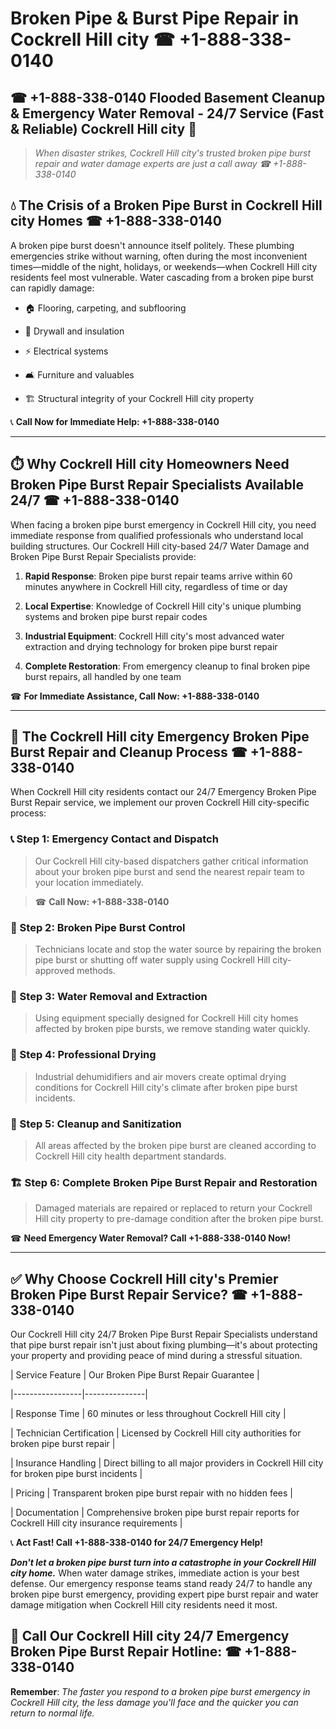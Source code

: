 # Broken Pipe & Burst Pipe Repair in Cockrell Hill city ☎ +1-888-338-0140  
## ☎ +1-888-338-0140 Flooded Basement Cleanup & Emergency Water Removal - 24/7 Service (Fast & Reliable) Cockrell Hill city 🚨  

> *When disaster strikes, Cockrell Hill city's trusted broken pipe burst repair and water damage experts are just a call away ☎ +1-888-338-0140*  

## 💧 The Crisis of a Broken Pipe Burst in Cockrell Hill city Homes ☎ +1-888-338-0140  

A broken pipe burst doesn't announce itself politely. These plumbing emergencies strike without warning, often during the most inconvenient times—middle of the night, holidays, or weekends—when Cockrell Hill city residents feel most vulnerable. Water cascading from a broken pipe burst can rapidly damage:  

* 🏠 Flooring, carpeting, and subflooring  
* 🧱 Drywall and insulation  
* ⚡ Electrical systems  
* 🛋️ Furniture and valuables  
* 🏗️ Structural integrity of your Cockrell Hill city property  

📞 **Call Now for Immediate Help: +1-888-338-0140**  

---  

## ⏱️ Why Cockrell Hill city Homeowners Need Broken Pipe Burst Repair Specialists Available 24/7 ☎ +1-888-338-0140  

When facing a broken pipe burst emergency in Cockrell Hill city, you need immediate response from qualified professionals who understand local building structures. Our Cockrell Hill city-based 24/7 Water Damage and Broken Pipe Burst Repair Specialists provide:  

1. **Rapid Response**: Broken pipe burst repair teams arrive within 60 minutes anywhere in Cockrell Hill city, regardless of time or day  
2. **Local Expertise**: Knowledge of Cockrell Hill city's unique plumbing systems and broken pipe burst repair codes  
3. **Industrial Equipment**: Cockrell Hill city's most advanced water extraction and drying technology for broken pipe burst repair  
4. **Complete Restoration**: From emergency cleanup to final broken pipe burst repairs, all handled by one team  

☎ **For Immediate Assistance, Call Now: +1-888-338-0140**  

---  

## 🔧 The Cockrell Hill city Emergency Broken Pipe Burst Repair and Cleanup Process ☎ +1-888-338-0140  

When Cockrell Hill city residents contact our 24/7 Emergency Broken Pipe Burst Repair service, we implement our proven Cockrell Hill city-specific process:  

### 📞 Step 1: Emergency Contact and Dispatch  
> Our Cockrell Hill city-based dispatchers gather critical information about your broken pipe burst and send the nearest repair team to your location immediately.  
> ☎ **Call Now: +1-888-338-0140**  

### 🚿 Step 2: Broken Pipe Burst Control  
> Technicians locate and stop the water source by repairing the broken pipe burst or shutting off water supply using Cockrell Hill city-approved methods.  

### 🌊 Step 3: Water Removal and Extraction  
> Using equipment specially designed for Cockrell Hill city homes affected by broken pipe bursts, we remove standing water quickly.  

### 💨 Step 4: Professional Drying  
> Industrial dehumidifiers and air movers create optimal drying conditions for Cockrell Hill city's climate after broken pipe burst incidents.  

### 🧼 Step 5: Cleanup and Sanitization  
> All areas affected by the broken pipe burst are cleaned according to Cockrell Hill city health department standards.  

### 🏗️ Step 6: Complete Broken Pipe Burst Repair and Restoration  
> Damaged materials are repaired or replaced to return your Cockrell Hill city property to pre-damage condition after the broken pipe burst.  

☎ **Need Emergency Water Removal? Call +1-888-338-0140 Now!**  

---  

## ✅ Why Choose Cockrell Hill city's Premier Broken Pipe Burst Repair Service? ☎ +1-888-338-0140  

Our Cockrell Hill city 24/7 Broken Pipe Burst Repair Specialists understand that pipe burst repair isn't just about fixing plumbing—it's about protecting your property and providing peace of mind during a stressful situation.  

| Service Feature | Our Broken Pipe Burst Repair Guarantee |  
|-----------------|---------------|  
| Response Time | 60 minutes or less throughout Cockrell Hill city |  
| Technician Certification | Licensed by Cockrell Hill city authorities for broken pipe burst repair |  
| Insurance Handling | Direct billing to all major providers in Cockrell Hill city for broken pipe burst incidents |  
| Pricing | Transparent broken pipe burst repair with no hidden fees |  
| Documentation | Comprehensive broken pipe burst repair reports for Cockrell Hill city insurance requirements |  

📞 **Act Fast! Call +1-888-338-0140 for 24/7 Emergency Help!**  

***Don't let a broken pipe burst turn into a catastrophe in your Cockrell Hill city home.*** When water damage strikes, immediate action is your best defense. Our emergency response teams stand ready 24/7 to handle any broken pipe burst emergency, providing expert pipe burst repair and water damage mitigation when Cockrell Hill city residents need it most.  

## 📱 Call Our Cockrell Hill city 24/7 Emergency Broken Pipe Burst Repair Hotline: ☎ +1-888-338-0140  

**Remember**: *The faster you respond to a broken pipe burst emergency in Cockrell Hill city, the less damage you'll face and the quicker you can return to normal life.*